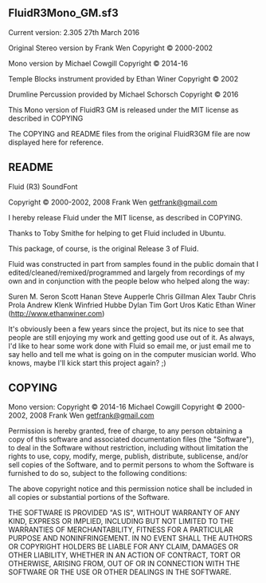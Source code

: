FluidR3Mono_GM.sf3
---

Current version: 2.305 27th March 2016

Original Stereo version by Frank Wen Copyright © 2000-2002

Mono version by Michael Cowgill Copyright © 2014-16

Temple Blocks instrument provided by Ethan Winer Copyright © 2002

Drumline Percussion provided by Michael Schorsch Copyright © 2016

This Mono version of FluidR3 GM is released under the MIT license as described in COPYING

The COPYING and README files from the original FluidR3GM file are now displayed here for reference.


README
---

Fluid (R3) SoundFont

Copyright © 2000-2002, 2008 Frank Wen <getfrank@gmail.com>

I hereby release Fluid under the MIT license, as described in COPYING.


Thanks to Toby Smithe for helping to get Fluid included in Ubuntu.

This package, of course, is the original Release 3 of Fluid.


Fluid was constructed in part from samples found in the public domain that I
edited/cleaned/remixed/programmed and largely from recordings of my own and
in conjunction with the people below who helped along the way:

Suren M. Seron
Scott Hanan
Steve Aupperle
Chris Gillman
Alex Taubr
Chris Prola
Andrew Klenk
Winfried Hubbe
Dylan
Tim
Gort
Uros Katic
Ethan Winer (http://www.ethanwiner.com)


It's obviously been a few years since the project, but its nice to see that
people are still enjoying my work and getting good use out of it.  As always,
I'd like to hear some work done with Fluid so email me, or just email me to
say hello and tell me what is going on in the computer musician world.
Who knows, maybe I'll kick start this project again? ;)


COPYING
---

Mono version:  Copyright © 2014-16 Michael Cowgill
Copyright © 2000-2002, 2008 Frank Wen <getfrank@gmail.com>

Permission is hereby granted, free of charge, to any person
obtaining a copy of this software and associated documentation
files (the "Software"), to deal in the Software without
restriction, including without limitation the rights to use,
copy, modify, merge, publish, distribute, sublicense, and/or sell
copies of the Software, and to permit persons to whom the
Software is furnished to do so, subject to the following
conditions:

The above copyright notice and this permission notice shall be
included in all copies or substantial portions of the Software.

THE SOFTWARE IS PROVIDED "AS IS", WITHOUT WARRANTY OF ANY KIND,
EXPRESS OR IMPLIED, INCLUDING BUT NOT LIMITED TO THE WARRANTIES
OF MERCHANTABILITY, FITNESS FOR A PARTICULAR PURPOSE AND
NONINFRINGEMENT. IN NO EVENT SHALL THE AUTHORS OR COPYRIGHT
HOLDERS BE LIABLE FOR ANY CLAIM, DAMAGES OR OTHER LIABILITY,
WHETHER IN AN ACTION OF CONTRACT, TORT OR OTHERWISE, ARISING
FROM, OUT OF OR IN CONNECTION WITH THE SOFTWARE OR THE USE OR
OTHER DEALINGS IN THE SOFTWARE.

